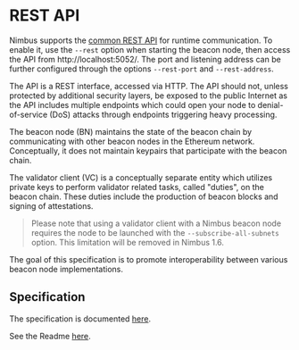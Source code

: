 # REST API

Nimbus supports the [common REST API](https://ethereum.github.io/beacon-APIs/) for runtime communication. To enable it, use the `--rest` option when starting the beacon node, then access the API from http://localhost:5052/. The port and listening address can be further configured through the options `--rest-port` and `--rest-address`.

The API is a REST interface, accessed via HTTP. The API should not, unless protected by additional security layers, be exposed to the public Internet as the API includes multiple endpoints which could open your node to denial-of-service (DoS) attacks through endpoints triggering heavy processing.

The beacon node (BN) maintains the state of the beacon chain by communicating with other beacon nodes in the Ethereum network. Conceptually, it does not maintain keypairs that participate with the beacon chain.

The validator client (VC) is a conceptually separate entity which utilizes private keys to perform validator related tasks, called "duties", on the beacon chain. These duties include the production of beacon blocks and signing of attestations.

> Please note that using a validator client with a Nimbus beacon node requires the node to be launched with the `--subscribe-all-subnets` option. This limitation will be removed in Nimbus 1.6.

The goal of this specification is to promote interoperability between various beacon node implementations.

## Specification
The specification is documented [here](https://ethereum.github.io/beacon-APIs/).

See the Readme [here](https://github.com/ethereum/beacon-apis).

